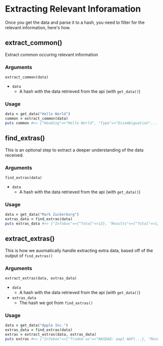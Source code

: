 # Extracting Relevant Inforamation

Once you get the data and parse it to a hash, you need to filter for the relevant information, here's how.

## extract_common()

Extract common occuring relevant information

### Arguments

`extract_common(data)`

+ `data`
  - A hash with the data retrieved from the api (with `get_data()`)

### Usage

```Ruby
data = get_data("Hello World")
common = extract_common(data)
puts common #=> {"Heading"=>"Hello World", "Type"=>"Disambiguation"....
```

## find_extras()

This is an optional step to extract a deeper understanding of the data received.

### Arguments

`find_extras(data)`

+ `data`
  - A hash with the data retrieved from the api (with `get_data()`)

### Usage

```Ruby
data = get_data("Mark Zuckerburg")
extras_data = find_extras(data)
puts extras_data #=> {"Infobox"=>{"Total"=>13}, "Results"=>{"Total"=>1}}
```

## extract_extras()

This is how we auomatically handle extracting extra data, based off of the output of `find_extras()`

### Arguments

`extract_extras(data, extras_data)`

+ `data`
  - A hash with the data retrieved from the api (with `get_data()`)
+ `extras_data`
  - The hash we got from `find_extras()`

### Usage

```Ruby
data = get_data("Apple Inc.")
extras_data = find_extras(data)
extras = extract_extras(data, extras_data)
puts extras #=> {"Infobox"=>{"Traded as"=>"NASDAQ: aapl AAPl...}, "Results"=>{"Official Site"...
```
